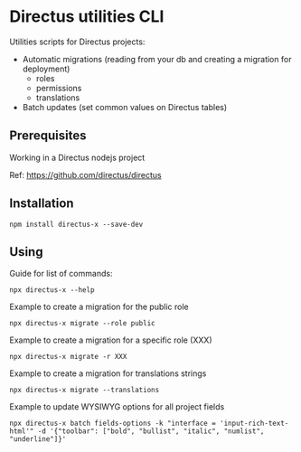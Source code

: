 # Directus utilities CLI

Utilities scripts for Directus projects:

- Automatic migrations (reading from your db and creating a migration for deployment)
  - roles
  - permissions
  - translations
- Batch updates (set common values on Directus tables)

## Prerequisites

Working in a Directus nodejs project

Ref: https://github.com/directus/directus

## Installation

    npm install directus-x --save-dev

## Using

Guide for list of commands:

    npx directus-x --help

Example to create a migration for the public role

    npx directus-x migrate --role public

Example to create a migration for a specific role (XXX)

    npx directus-x migrate -r XXX

Example to create a migration for translations strings

    npx directus-x migrate --translations

Example to update WYSIWYG options for all project fields

    npx directus-x batch fields-options -k "interface = 'input-rich-text-html'" -d '{"toolbar": ["bold", "bullist", "italic", "numlist", "underline"]}'
